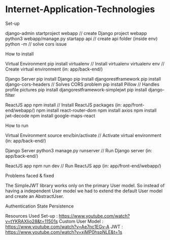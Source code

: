 # Internet-Application-Technologies

Set-up

  django-admin startproject webapp        // create Django project webapp
  python3 webapp/manage.py startapp api   // create api folder (inside env)
  python -m    // solve cors issue

How to install

  Virtual Environment
    pip install virtualenv                  // Install virtualenv
    virtualenv env                          // Create virtual environment (in: app/back-end/)
  
  Django Server
    pip install Django
    pip install djangorestframework
    pip install django-cors-headers         // Solves CORS problem
    pip install Pillow                      // Handles profile pictures
    pip install djangorestframework-simplejwt
    pip install django-filter

  ReactJS app
    npm install                             // Install ReactJS packages (in: app/front-end/webapp/)
    npm install react-router-dom
    npm install axios
    npm install jwt-decode
    npm install google-maps-react

How to run
  
  Virtual Environment
    source env/bin/activate                 // Activate virtual environment (in: app/back-end/)
  
  Django Server
    python3 manage.py runserver             // Run Django server (in: app/back-end/)
  
  ReactJS app
    npm run dev                             // Run ReactJS app (in: app/front-end/webapp/)


Problems faced & fixed 

  The SimpleJWT library works only on the primary User model. So instead of having a independent User model we had to extend the default User model and create an AbstractUser.

  Authentication State Persistence

Resources Used
  Set-up : https://www.youtube.com/watch?v=tYKRAXIio28&t=11501s
  Custom User Model : https://www.youtube.com/watch?v=Ae7nc1EGv-A
  JWT : https://www.youtube.com/watch?v=xjMP0hspNLE&t=1s